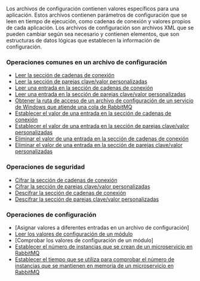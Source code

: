 Los archivos de configuración contienen valores específicos para una aplicación. Estos archivos contienen parámetros de configuración que se leen en tiempo de ejecución, como cadenas de conexión y valores propios de cada aplicación. Los archivos de configuración son archivos XML que se pueden cambiar según sea necesario y contienen elementos, que son estructuras de datos lógicas que establecen la información de configuración.

### Operaciones comunes en un archivo de configuración

* [Leer la sección de cadenas de conexión](Get-ConnectionStringSection.md)
* [Leer la sección de parejas clave/valor personalizadas](Get-AppSettingSection.md)
* [Leer una entrada en la sección de cadenas de conexión](Get-ConnectionString.md)
* [Leer una entrada en la sección de parejas clave/valor personalizadas](Get-AppSetting.md)
* [Obtener la ruta de acceso de un archivo de configuración de un servicio de Windows que atiende una cola de RabbitMQ](Get-ServiceConfigFile.md)
* [Establecer el valor de una entrada en la sección de cadenas de conexión](Set-ConnectionString.md)
* [Establecer el valor de una entrada en la sección de parejas clave/valor personalizadas](Set-AppSetting.md)
* [Eliminar el valor de una entrada en la sección de cadenas de conexión](Remove-ConnectionString.md)
* [Eliminar el valor de una entrada en la sección de parejas clave/valor personalizadas](Remove-AppSetting.md)

### Operaciones de seguridad

* [Cifrar la sección de cadenas de conexión](Protect-ConnectionStringSection.md)
* [Cifrar la sección de parejas clave/valor personalizadas](Protect-AppSettingSection.md)
* [Descifrar la sección de cadenas de conexión](Unprotect-ConnectionStringSection.md)
* [Descifrar la sección de parejas clave/valor personalizadas](Unprotect-AppSettingSection.md)

### Operaciones de configuración

* [Asignar valores a diferentes entradas en un archivo de configuración]
* [Leer los valores de configuración de un módulo](Get-Configuration.md)
* [Comprobar los valores de configuración de un módulo]
* [Establecer el número de instancias que se crean de un microservicio en RabbitMQ](Set-ModuleInstance.md)
* [Establecer el tiempo que se utiliza para comprobar el número de instancias que se mantienen en memoria de un microservicio en RabbitMQ](Set-ModuleInterval.md) 

